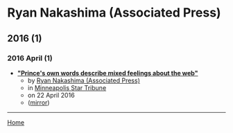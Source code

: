 # Ryan Nakashima (Associated Press)

## 2016 (1)

### 2016 April (1)

 - [**"Prince's own words describe mixed feelings about the web"**](https://www.startribune.com/prince-s-own-words-describe-mixed-feelings-about-the-web/376673621/)
    - by [Ryan Nakashima (Associated Press)](../../../authors/associated-press/ryan-nakashima/index.md)
    - in [Minneapolis Star Tribune](../../../publications/k-o/minneapolis-star-tribune/index.md)
    - on 22 April 2016
    - ([mirror](https://web.archive.org/web/*/https://www.startribune.com/prince-s-own-words-describe-mixed-feelings-about-the-web/376673621/))

----

[Home](../index.md)
